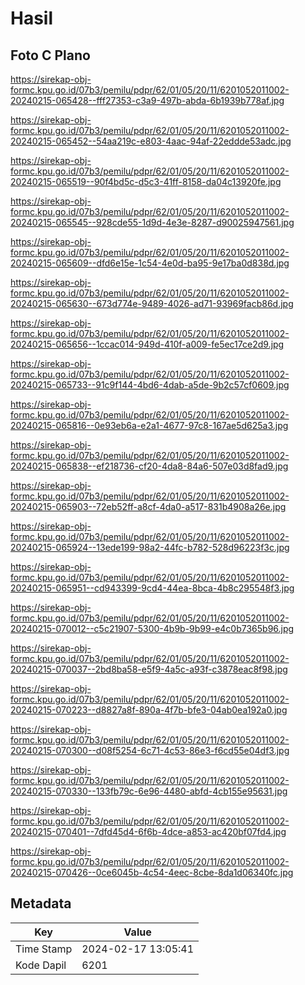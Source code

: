 # Hasil

## Foto C Plano

https://sirekap-obj-formc.kpu.go.id/07b3/pemilu/pdpr/62/01/05/20/11/6201052011002-20240215-065428--fff27353-c3a9-497b-abda-6b1939b778af.jpg

https://sirekap-obj-formc.kpu.go.id/07b3/pemilu/pdpr/62/01/05/20/11/6201052011002-20240215-065452--54aa219c-e803-4aac-94af-22eddde53adc.jpg

https://sirekap-obj-formc.kpu.go.id/07b3/pemilu/pdpr/62/01/05/20/11/6201052011002-20240215-065519--90f4bd5c-d5c3-41ff-8158-da04c13920fe.jpg

https://sirekap-obj-formc.kpu.go.id/07b3/pemilu/pdpr/62/01/05/20/11/6201052011002-20240215-065545--928cde55-1d9d-4e3e-8287-d90025947561.jpg

https://sirekap-obj-formc.kpu.go.id/07b3/pemilu/pdpr/62/01/05/20/11/6201052011002-20240215-065609--dfd6e15e-1c54-4e0d-ba95-9e17ba0d838d.jpg

https://sirekap-obj-formc.kpu.go.id/07b3/pemilu/pdpr/62/01/05/20/11/6201052011002-20240215-065630--673d774e-9489-4026-ad71-93969facb86d.jpg

https://sirekap-obj-formc.kpu.go.id/07b3/pemilu/pdpr/62/01/05/20/11/6201052011002-20240215-065656--1ccac014-949d-410f-a009-fe5ec17ce2d9.jpg

https://sirekap-obj-formc.kpu.go.id/07b3/pemilu/pdpr/62/01/05/20/11/6201052011002-20240215-065733--91c9f144-4bd6-4dab-a5de-9b2c57cf0609.jpg

https://sirekap-obj-formc.kpu.go.id/07b3/pemilu/pdpr/62/01/05/20/11/6201052011002-20240215-065816--0e93eb6a-e2a1-4677-97c8-167ae5d625a3.jpg

https://sirekap-obj-formc.kpu.go.id/07b3/pemilu/pdpr/62/01/05/20/11/6201052011002-20240215-065838--ef218736-cf20-4da8-84a6-507e03d8fad9.jpg

https://sirekap-obj-formc.kpu.go.id/07b3/pemilu/pdpr/62/01/05/20/11/6201052011002-20240215-065903--72eb52ff-a8cf-4da0-a517-831b4908a26e.jpg

https://sirekap-obj-formc.kpu.go.id/07b3/pemilu/pdpr/62/01/05/20/11/6201052011002-20240215-065924--13ede199-98a2-44fc-b782-528d96223f3c.jpg

https://sirekap-obj-formc.kpu.go.id/07b3/pemilu/pdpr/62/01/05/20/11/6201052011002-20240215-065951--cd943399-9cd4-44ea-8bca-4b8c295548f3.jpg

https://sirekap-obj-formc.kpu.go.id/07b3/pemilu/pdpr/62/01/05/20/11/6201052011002-20240215-070012--c5c21907-5300-4b9b-9b99-e4c0b7365b96.jpg

https://sirekap-obj-formc.kpu.go.id/07b3/pemilu/pdpr/62/01/05/20/11/6201052011002-20240215-070037--2bd8ba58-e5f9-4a5c-a93f-c3878eac8f98.jpg

https://sirekap-obj-formc.kpu.go.id/07b3/pemilu/pdpr/62/01/05/20/11/6201052011002-20240215-070223--d8827a8f-890a-4f7b-bfe3-04ab0ea192a0.jpg

https://sirekap-obj-formc.kpu.go.id/07b3/pemilu/pdpr/62/01/05/20/11/6201052011002-20240215-070300--d08f5254-6c71-4c53-86e3-f6cd55e04df3.jpg

https://sirekap-obj-formc.kpu.go.id/07b3/pemilu/pdpr/62/01/05/20/11/6201052011002-20240215-070330--133fb79c-6e96-4480-abfd-4cb155e95631.jpg

https://sirekap-obj-formc.kpu.go.id/07b3/pemilu/pdpr/62/01/05/20/11/6201052011002-20240215-070401--7dfd45d4-6f6b-4dce-a853-ac420bf07fd4.jpg

https://sirekap-obj-formc.kpu.go.id/07b3/pemilu/pdpr/62/01/05/20/11/6201052011002-20240215-070426--0ce6045b-4c54-4eec-8cbe-8da1d06340fc.jpg


## Metadata

| Key        | Value               |
| ---------- | ------------------- |
| Time Stamp | 2024-02-17 13:05:41 |
| Kode Dapil | 6201                |



